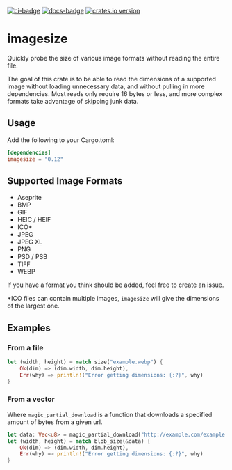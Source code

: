 [![ci-badge][]][ci] [![docs-badge][]][docs] [![crates.io version]][crates.io link]

# imagesize
Quickly probe the size of various image formats without reading the entire file.

The goal of this crate is to be able to read the dimensions of a supported image without loading unnecessary data, and without pulling in more dependencies. Most reads only require 16 bytes or less, and more complex formats take advantage of skipping junk data.

## Usage
Add the following to your Cargo.toml:
```toml
[dependencies]
imagesize = "0.12"
```

## Supported Image Formats
* Aseprite
* BMP
* GIF
* HEIC / HEIF
* ICO*
* JPEG
* JPEG XL
* PNG
* PSD / PSB
* TIFF
* WEBP

If you have a format you think should be added, feel free to create an issue.

*ICO files can contain multiple images, `imagesize` will give the dimensions of the largest one.

## Examples

### From a file
```rust
let (width, height) = match size("example.webp") {
    Ok(dim) => (dim.width, dim.height),
    Err(why) => println!("Error getting dimensions: {:?}", why)
}
```

### From a vector
Where `magic_partial_download` is a function that downloads a specified amount of bytes from a given url.
```rust
let data: Vec<u8> = magic_partial_download("http://example.com/example.jpg", 0x200);
let (width, height) = match blob_size(&data) {
    Ok(dim) => (dim.width, dim.height),
    Err(why) => println!("Error getting dimensions: {:?}", why)
}
```

[ci]: https://travis-ci.org/Roughsketch/imagesize
[ci-badge]: https://img.shields.io/travis/Roughsketch/imagesize.svg?style=flat-square
[crates.io link]: https://crates.io/crates/imagesize
[crates.io version]: https://img.shields.io/crates/v/imagesize.svg?style=flat-square
[docs]: https://docs.rs/imagesize
[docs-badge]: https://img.shields.io/badge/docs-online-5023dd.svg?style=flat-square
